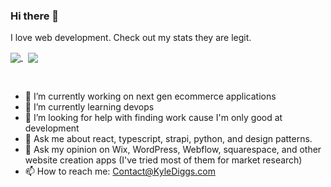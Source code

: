 ### Hi there 👋

I love web development. Check out my stats they are legit.

<a href="https://github.com/anuraghazra/github-readme-stats" style="max-width: 50%;">
  <img align="center" src="https://github-readme-stats.vercel.app/api?username=kyle772&count_private=true&show_icons=true&theme=tokyonight" />
</a>
&nbsp;
<a href="https://github.com/anuraghazra/github-readme-stats" style="max-width: 50%;">
  <img align="center" src="https://github-readme-stats.vercel.app/api/top-langs/?username=kyle772&layout=compact&langs_count=8&theme=tokyonight" />
</a>

&nbsp;
- 🔭 I’m currently working on next gen ecommerce applications
- 🌱 I’m currently learning devops
- 🤔 I’m looking for help with finding work cause I'm only good at development
- 💬 Ask me about react, typescript, strapi, python, and design patterns.
- 💬 Ask my opinion on Wix, WordPress, Webflow, squarespace, and other website creation apps (I've tried most of them for market research)
- 📫 How to reach me: Contact@KyleDiggs.com
